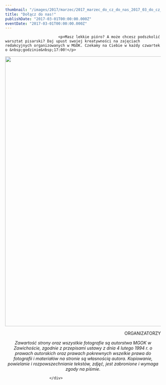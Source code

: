 ```yaml
---
thumbnail: "/images/2017/marzec/2017_marzec_do_cz_do_nas_2017_03_do_cz_do_nas_PLAKAT-grupa-redakcyjnan-poprawiony-1.jpg"
title: "Dołącz do nas!"
publishDate: "2017-03-01T00:00:00.000Z"
eventDate: "2017-03-01T00:00:00.000Z"
---
```


<div class="entry-content">
							
							<p>Masz lekkie pióro? A może chcesz podszkolić warsztat pisarski? Daj upust swojej kreatywności na zajęciach redakcyjnych organizowanych w MGOK. Czekamy na Ciebie w każdy czwartek o &nbsp;godzinie&nbsp;17:00!</p>
<p><img fetchpriority="high" decoding="async" class="aligncenter size-full wp-image-4467" src="/images/2017/marzec/2017_marzec_do_cz_do_nas_2017_03_do_cz_do_nas_PLAKAT-grupa-redakcyjnan-poprawiony-1.jpg" alt="" width="800" height="875" srcset="/images/2017/marzec/2017_marzec_do_cz_do_nas_2017_03_do_cz_do_nas_PLAKAT-grupa-redakcyjnan-poprawiony-1.jpg 800w, /images/2017/marzec/PLAKAT-grupa-redakcyjnan-poprawiony-1-274x300.jpg 274w, /images/2017/marzec/PLAKAT-grupa-redakcyjnan-poprawiony-1-768x840.jpg 768w" sizes="(max-width: 800px) 100vw, 800px"></p>
<p style="text-align: right;">ORGANIZATORZY</p>
<p style="text-align: center;"><em>Zawartość strony oraz wszystkie fotografie są autorstwa MGOK w Zawichoście, zgodnie z przepisami ustawy z dnia 4 lutego 1994 r. o prawach autorskich oraz prawach pokrewnych wszelkie prawa do fotografii i materiałów na stronie są własnością autora. Kopiowanie, powielanie i rozpowszechnianie tekstów, zdjęć, jest zabronione i wymaga zgody na piśmie.</em></p>
						
						</div>
